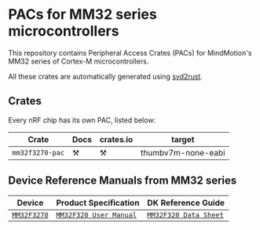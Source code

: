 # PACs for MM32 series microcontrollers


This repository contains Peripheral Access Crates (PACs) for MindMotion's MM32 series of Cortex-M microcontrollers.

All these crates are automatically generated using [svd2rust].

[svd2rust]: https://github.com/rust-embedded/svd2rust

## Crates

Every nRF chip has its own PAC, listed below:

| Crate | Docs | crates.io | target |
|-------|------|-----------|--------|
| `mm32f3270-pac` | ⚒  | ⚒  | thumbv7m-none-eabi |

## Device Reference Manuals from MM32 series

| Device | Product Specification | DK Reference Guide |
|-------|------|-----------|
|[`MM32F3270`]|[`MM32F320 User Manual`]|[`MM32F320 Data Sheet`]|

[`MM32F3270`]: https://mindmotion.com.cn/products/mm32mcu/mm32f/mm32f_mainstream/mm32f3270/
[`MM32F320 User Manual`]: https://mindmotion.com.cn/download/products/UM_MM32F3270_EN.pdf
[`MM32F320 Data Sheet`]: https://mindmotion.com.cn/download/products/DS_MM32F3270_EN.pdf|

